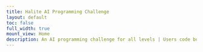 ```yaml
---
title: Halite AI Programming Challenge
layout: default
toc: false
full_width: true
mount_view: Home
description: An AI programming challenge for all levels | Users code bots to compete on a virtual board in a range of languages, strategies, or using machine learning.
---
```


<div id="home-container">
</div>

